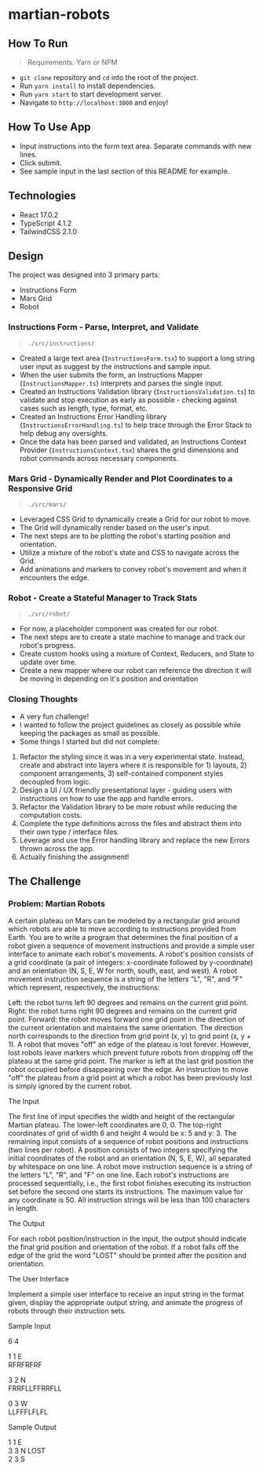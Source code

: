 # martian-robots

## How To Run

> Requirements: Yarn or NPM

- `git clone` repository and `cd` into the root of the project.
- Run `yarn install` to install dependencies.
- Run `yarn start` to start development server.
- Navigate to `http://localhost:3000` and enjoy!

## How To Use App

- Input instructions into the form text area. Separate commands with new lines.
- Click submit.
- See sample input in the last section of this README for example.

## Technologies

- React 17.0.2
- TypeScript 4.1.2
- TailwindCSS 2.1.0

## Design

The project was designed into 3 primary parts:

- Instructions Form
- Mars Grid
- Robot

### Instructions Form - Parse, Interpret, and Validate

> `./src/instructions/`

- Created a large text area (`InstructionsForm.tsx`) to support a long string user input as suggest by the instructions and sample input.
- When the user submits the form, an Instructions Mapper (`InstructionsMapper.ts`) interprets and parses the single input.
- Created an Instructions Validation library (`InstructionsValidation.ts`) to validate and stop execution as early as possible - checking against cases such as length, type, format, etc.
- Created an Instructions Error Handling library (`InstructionsErrorHandling.ts`) to help trace through the Error Stack to help debug any oversights.
- Once the data has been parsed and validated, an Instructions Context Provider (`InstructionsContext.tsx`) shares the grid dimensions and robot commands across necessary components.

### Mars Grid - Dynamically Render and Plot Coordinates to a Responsive Grid

> `./src/mars/`

- Leveraged CSS Grid to dynamically create a Grid for our robot to move.
- The Grid will dynamically render based on the user's input.
- The next steps are to be plotting the robot's starting position and orientation.
- Utilize a mixture of the robot's state and CSS to navigate across the Grid.
- Add animations and markers to convey robot's movement and when it encounters the edge.

### Robot - Create a Stateful Manager to Track Stats

> `./src/robot/`

- For now, a placeholder component was created for our robot.
- The next steps are to create a state machine to manage and track our robot's progress.
- Create custom hooks using a mixture of Context, Reducers, and State to update over time.
- Create a new mapper where our robot can reference the direction it will be moving in depending on it's position and orientation

### Closing Thoughts

- A very fun challenge!
- I wanted to follow the project guidelines as closely as possible while keeping the packages as small as possible.
- Some things I started but did not complete:

1. Refactor the styling since it was in a very experimental state. Instead, create and abstract into layers where it is responsible for 1) layouts, 2) component arrangements, 3) self-contained component styles decoupled from logic.
2. Design a UI / UX friendly presentational layer - guiding users with instructions on how to use the app and handle errors.
3. Refactor the Validation library to be more robust while reducing the computation costs.
4. Complete the type definitions across the files and abstract them into their own type / interface files.
5. Leverage and use the Error handling library and replace the new Errors thrown across the app.
6. Actually finishing the assignment!

## The Challenge

### Problem: Martian Robots

A certain plateau on Mars can be modeled by a rectangular grid around which robots are able to move according to instructions provided from Earth. You are to write a program that determines the final position of a robot given a sequence of movement instructions and provide a simple user interface to animate each robot's movements. A robot's position consists of a grid coordinate (a pair of integers: x-coordinate followed by y-coordinate) and an orientation (N, S, E, W for north, south, east, and west). A robot movement instruction sequence is a string of the letters "L", "R", and "F" which represent, respectively, the instructions:

Left: the robot turns left 90 degrees and remains on the current grid point.
Right: the robot turns right 90 degrees and remains on the current grid point.
Forward: the robot moves forward one grid point in the direction of the current orientation and maintains the same orientation.
The direction north corresponds to the direction from grid point (x, y) to grid point (x, y + 1). A robot that moves "off" an edge of the plateau is lost forever. However, lost robots leave markers which prevent future robots from dropping off the plateau at the same grid point. The marker is left at the last grid position the robot occupied before disappearing over the edge. An instruction to move "off" the plateau from a grid point at which a robot has been previously lost is simply ignored by the current robot.

The Input

The first line of input specifies the width and height of the rectangular Martian plateau. The lower-left coordinates are 0, 0. The top-right coordinates of grid of width 6 and height 4 would be x: 5 and y: 3. The remaining input consists of a sequence of robot positions and instructions (two lines per robot). A position consists of two integers specifying the initial coordinates of the robot and an orientation (N, S, E, W), all separated by whitespace on one line. A robot move instruction sequence is a string of the letters "L", "R", and "F" on one line. Each robot's instructions are processed sequentially, i.e., the first robot finishes executing its instruction set before the second one starts its instructions. The maximum value for any coordinate is 50. All instruction strings will be less than 100 characters in length.

The Output

For each robot position/instruction in the input, the output should indicate the final grid position and orientation of the robot. If a robot falls off the edge of the grid the word "LOST" should be printed after the position and orientation.

The User Interface

Implement a simple user interface to receive an input string in the format given, display the appropriate output string, and animate the progress of robots through their instruction sets.

Sample Input

6 4

1 1 E  
RFRFRFRF

3 2 N   
FRRFLLFFRRFLL

0 3 W   
LLFFFLFLFL

Sample Output

1 1 E  
3 3 N LOST  
2 3 S 
